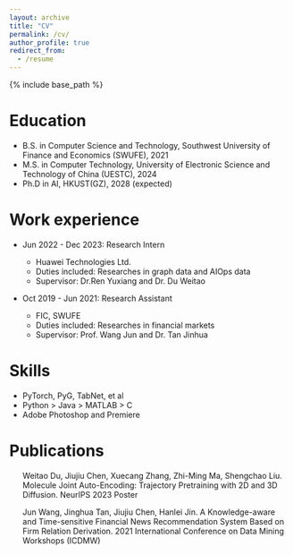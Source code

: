 ```yaml
---
layout: archive
title: "CV"
permalink: /cv/
author_profile: true
redirect_from:
  - /resume
---
```


{% include base_path %}

Education
======
* B.S. in Computer Science and Technology, Southwest University of Finance and Economics (SWUFE), 2021
* M.S. in Computer Technology, University of Electronic Science and Technology of China (UESTC), 2024
* Ph.D in AI, HKUST(GZ), 2028 (expected)

Work experience
======
* Jun 2022 - Dec 2023: Research Intern
  * Huawei Technologies Ltd.
  * Duties included: Researches in graph data and AIOps data
  * Supervisor: Dr.Ren Yuxiang and Dr. Du Weitao

* Oct 2019 - Jun 2021: Research Assistant
  * FIC, SWUFE
  * Duties included: Researches in financial markets
  * Supervisor: Prof. Wang Jun and Dr. Tan Jinhua
  
Skills
======
* PyTorch, PyG, TabNet, et al
* Python > Java > MATLAB > C
* Adobe Photoshop and Premiere

Publications
======
  <ul>Weitao Du, Jiujiu Chen, Xuecang Zhang, Zhi-Ming Ma, Shengchao Liu. Molecule Joint Auto-Encoding: Trajectory Pretraining with 2D and 3D Diffusion. NeurIPS 2023 Poster</ul>
  <ul>Jun Wang, Jinghua Tan, Jiujiu Chen, Hanlei Jin. A Knowledge-aware and Time-sensitive Financial News Recommendation System Based on Firm Relation Derivation. 2021 International Conference on Data Mining Workshops (ICDMW)</ul>
